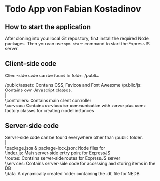 # Todo App von Fabian Kostadinov

## How to start the application
After cloning into your local Git repository, first install the required Node packages. Then you can use `npm start` command to start the ExpressJS server.

## Client-side code
Client-side code can be found in folder /public.

/public/assets: Contains CSS, Favicon and Font Awesome
/public/js: Contains own Javascript classes.   
   |   
   \controllers: Contains main client controller   
   \services: Contains services for communication with server plus some factory classes for creating model instances


## Server-side code
Server-side code can be found everywhere other than /public folder.   
   |   
   \package.json & package-lock.json: Node files for    
   \index.js: Main server-side entry point for ExpressJS    
   \routes: Contains server-side routes for ExpressJS server   
   \services: Contains server-side code for accessing and storing items in the DB   
   \data: A dynamically created folder containing the .db file for NEDB